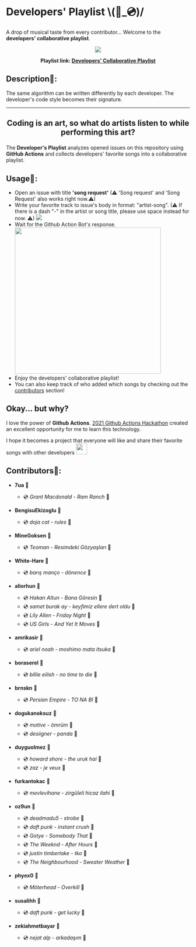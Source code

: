 # Developers' Playlist \\(📀_💿)/
A drop of musical taste from every contributor... Welcome to the **developers' collaborative playlist**. 
<p align="center"><img src="https://i.scdn.co/image/ab67706c0000bebb96a114f10dd59e0d961cfc08"/></p>

**<p align="center">Playlist link: [Developers' Collaborative Playlist](https://open.spotify.com/playlist/5iI16F6SXezeIcxFFTsXWb) </p>**

## Description🤖:
The same algorithm can be written differently by each developer. The developer's code style becomes their signature. 

---
**<p align="center">Coding is an art, so what do artists listen to while performing this art?</p>**
---

The **Developer's Playlist** analyzes opened issues on this repository using **GitHub Actions** and collects developers' favorite songs into a collaborative playlist. 

## Usage📖:
- Open an issue with title **'song request'** (⚠ 'Song request' and 'Song Request' also works right now.⚠)
- Write your favorite track to issue's body in format: "artist-song". (⚠ If there is a dash "-" in the artist or song title, please use space instead for now. ⚠)
  <img src="https://user-images.githubusercontent.com/57866851/145097376-2737eee3-f539-4f58-a036-9b9a0bba9dc1.png"/>
- Wait for the Github Action Bot's response.
  <img height="400" src="https://user-images.githubusercontent.com/57866851/145097734-a87a6ff0-b4bb-4da0-b94c-5d761f09b797.png"/>
- Enjoy the developers' collaborative playlist!
- You can also keep track of who added which songs by checking out the [contributors](#contributors) section! 
  
## Okay... but why?
I love the power of **Github Actions**. [2021 Github Actions Hackathon](https://dev.to/devteam/join-us-for-the-2021-github-actions-hackathon-on-dev-4hn4) created an excellent opportunity for me to learn this technology. 
  
I hope it becomes a project that everyone will like and share their favorite songs with other developers <img width="30" src="https://media.tenor.com/images/e79b3b95fd5663e36ce7499a54cdfeab/tenor.gif"/>
  
## Contributors🧠:

- **7ua** 🧠
	- 💿 *Grant Macdonald* - *Ram Ranch* 📀

- **BengisuEkizoglu** 🧠
	- 💿 *doja cat* - *rules* 📀

- **MineGoksen** 🧠
	- 💿 *Teoman* - *Resimdeki Gözyaşları* 📀

- **White-Hare** 🧠
	- 💿 *barış manço* - *dönence* 📀

- **aliorhun** 🧠
	- 💿 *Hakan Altun* - *Bana Göresin* 📀
	- 💿 *samet burak ay* - *keyfimiz ellere dert oldu* 📀
	- 💿 *Lily Allen* - *Friday Night* 📀
	- 💿 *US Girls* - *And Yet It Moves* 📀

- **amrikasir** 🧠
	- 💿 *ariel noah* - *moshimo mata itsuka* 📀

- **boraserel** 🧠
	- 💿 *billie eilish* - *no time to die* 📀

- **brnskn** 🧠
	- 💿 *Persian Empire* - *TO NA BI* 📀

- **dogukanoksuz** 🧠
	- 💿 *motive* - *ömrüm* 📀
	- 💿 *desiigner* - *panda* 📀

- **duyguolmez** 🧠
	- 💿 *howard shore* - *the uruk hai* 📀
	- 💿 *zaz* - *je veux* 📀

- **furkantokac** 🧠
	- 💿 *mevlevihane* - *zirgüleli hicaz ilahi* 📀

- **oz9un** 🧠
	- 💿 *deadmadu5* - *strobe* 📀
	- 💿 *daft punk* - *instant crush* 📀	
	- 💿 *Gotye* - *Somebody That* 📀
	- 💿 *The Weeknd* - *After Hours* 📀
	- 💿 *justin timberlake* - *tko* 📀
	- 💿 *The Neighbourhood* - *Sweater Weather* 📀

- **phyex0** 🧠
	- 💿 *Möterhead* - *Overkill* 📀

- **susalihh** 🧠
	- 💿 *daft punk* - *get lucky* 📀

- **zekiahmetbayar** 🧠
	- 💿 *nejat alp* - *arkadaşım* 📀
